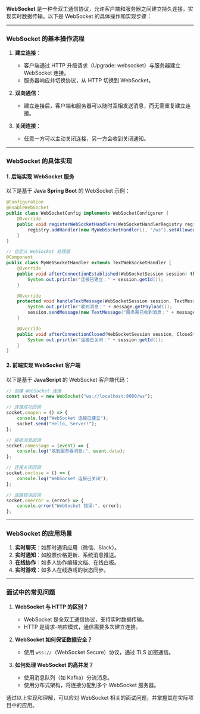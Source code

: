 **WebSocket** 是一种全双工通信协议，允许客户端和服务器之间建立持久连接，实现实时数据传输。以下是 WebSocket 的具体操作和实现步骤：

---

### WebSocket 的基本操作流程
1. **建立连接**：
   - 客户端通过 HTTP 升级请求（Upgrade: websocket）与服务器建立 WebSocket 连接。
   - 服务器响应并切换协议，从 HTTP 切换到 WebSocket。

2. **双向通信**：
   - 建立连接后，客户端和服务器可以随时互相发送消息，而无需重复建立连接。

3. **关闭连接**：
   - 任意一方可以主动关闭连接，另一方会收到关闭通知。

---

### WebSocket 的具体实现

#### 1. **后端实现 WebSocket 服务**
以下是基于 **Java Spring Boot** 的 WebSocket 示例：

```java
@Configuration
@EnableWebSocket
public class WebSocketConfig implements WebSocketConfigurer {
    @Override
    public void registerWebSocketHandlers(WebSocketHandlerRegistry registry) {
        registry.addHandler(new MyWebSocketHandler(), "/ws").setAllowedOrigins("*");
    }
}

// 自定义 WebSocket 处理器
@Component
public class MyWebSocketHandler extends TextWebSocketHandler {
    @Override
    public void afterConnectionEstablished(WebSocketSession session) throws Exception {
        System.out.println("连接已建立：" + session.getId());
    }

    @Override
    protected void handleTextMessage(WebSocketSession session, TextMessage message) throws Exception {
        System.out.println("收到消息：" + message.getPayload());
        session.sendMessage(new TextMessage("服务器已收到消息：" + message.getPayload()));
    }

    @Override
    public void afterConnectionClosed(WebSocketSession session, CloseStatus status) throws Exception {
        System.out.println("连接已关闭：" + session.getId());
    }
}
```

#### 2. **前端实现 WebSocket 客户端**
以下是基于 **JavaScript** 的 WebSocket 客户端代码：

```javascript
// 创建 WebSocket 连接
const socket = new WebSocket("ws://localhost:8080/ws");

// 连接成功回调
socket.onopen = () => {
    console.log("WebSocket 连接已建立");
    socket.send("Hello, Server!");
};

// 接收消息回调
socket.onmessage = (event) => {
    console.log("收到服务器消息:", event.data);
};

// 连接关闭回调
socket.onclose = () => {
    console.log("WebSocket 连接已关闭");
};

// 连接错误回调
socket.onerror = (error) => {
    console.error("WebSocket 错误:", error);
};
```

---

### WebSocket 的应用场景
1. **实时聊天**：如即时通讯应用（微信、Slack）。
2. **实时通知**：如股票价格更新、系统消息推送。
3. **在线协作**：如多人协作编辑文档、在线白板。
4. **实时游戏**：如多人在线游戏的状态同步。

---

### 面试中的常见问题
1. **WebSocket 与 HTTP 的区别？**
   - WebSocket 是全双工通信协议，支持实时数据传输。
   - HTTP 是请求-响应模式，通信需要多次建立连接。

2. **WebSocket 如何保证数据安全？**
   - 使用 `wss://`（WebSocket Secure）协议，通过 TLS 加密通信。

3. **如何处理 WebSocket 的高并发？**
   - 使用消息队列（如 Kafka）分流消息。
   - 使用分布式架构，将连接分配到多个 WebSocket 服务器。

通过以上实现和理解，可以应对 WebSocket 相关的面试问题，并掌握其在实际项目中的应用。